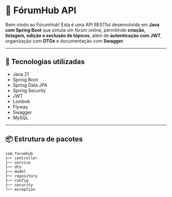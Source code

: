 # 🧠 FórumHub API

Bem-vindo ao FórumHub! Esta é uma API RESTful desenvolvida em **Java com Spring Boot** que simula um fórum online, 
permitindo **criação, listagem, edição e exclusão de tópicos**, além de **autenticação com JWT**, organização com **DTOs** e documentação com **Swagger**.

---

## 🚀 Tecnologias utilizadas

- Java 21
- Spring Boot
- Spring Data JPA
- Spring Security
- JWT
- Lombok
- Flyway
- Swagger
- MySQL

---

## 📦 Estrutura de pacotes

```text
com.forumhub
├── controller
├── service
├── dto
├── model
├── repository
├── config
├── security
└── exception
